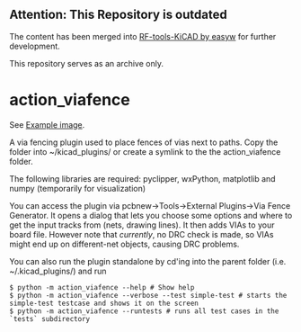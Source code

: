 ## Attention: This Repository is outdated
The content has been merged into [RF-tools-KiCAD by easyw](https://github.com/easyw/RF-tools-KiCAD) for further development. 

This repository serves as an archive only.


# action_viafence
See [Example image](https://github.com/skuep/kicad-plugins/blob/master/action_viafence/tests/simple-test.png).

A via fencing plugin used to place fences of vias next to paths.
Copy the folder into ~/kicad_plugins/ or create a symlink to the the action_viafence folder.

The following libraries are required: pyclipper, wxPython, matplotlib and numpy (temporarily for visualization)

You can access the plugin via pcbnew->Tools->External Plugins->Via Fence Generator. 
It opens a dialog that lets you choose some options and where to get the input tracks from (nets, drawing lines). It then adds VIAs to your board file. However note that *currently*, no DRC check is made, so VIAs might end up on different-net objects, causing DRC problems. 

You can also run the plugin standalone by cd'ing into the parent folder (i.e. ~/.kicad_plugins/) and run

    $ python -m action_viafence --help # Show help 
    $ python -m action_viafence --verbose --test simple-test # starts the simple-test testcase and shows it on the screen
    $ python -m action_viafence --runtests # runs all test cases in the `tests` subdirectory
